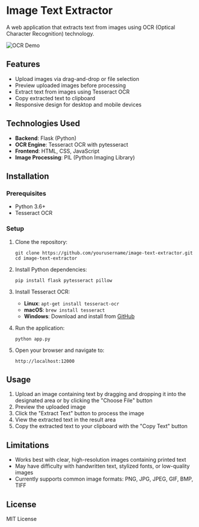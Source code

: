 # Image Text Extractor

A web application that extracts text from images using OCR (Optical Character Recognition) technology.

![OCR Demo](https://example.com/ocr-demo.gif)

## Features

- Upload images via drag-and-drop or file selection
- Preview uploaded images before processing
- Extract text from images using Tesseract OCR
- Copy extracted text to clipboard
- Responsive design for desktop and mobile devices

## Technologies Used

- **Backend**: Flask (Python)
- **OCR Engine**: Tesseract OCR with pytesseract
- **Frontend**: HTML, CSS, JavaScript
- **Image Processing**: PIL (Python Imaging Library)

## Installation

### Prerequisites

- Python 3.6+
- Tesseract OCR

### Setup

1. Clone the repository:
   ```
   git clone https://github.com/yourusername/image-text-extractor.git
   cd image-text-extractor
   ```

2. Install Python dependencies:
   ```
   pip install flask pytesseract pillow
   ```

3. Install Tesseract OCR:
   - **Linux**: `apt-get install tesseract-ocr`
   - **macOS**: `brew install tesseract`
   - **Windows**: Download and install from [GitHub](https://github.com/UB-Mannheim/tesseract/wiki)

4. Run the application:
   ```
   python app.py
   ```

5. Open your browser and navigate to:
   ```
   http://localhost:12000
   ```

## Usage

1. Upload an image containing text by dragging and dropping it into the designated area or by clicking the "Choose File" button
2. Preview the uploaded image
3. Click the "Extract Text" button to process the image
4. View the extracted text in the result area
5. Copy the extracted text to your clipboard with the "Copy Text" button

## Limitations

- Works best with clear, high-resolution images containing printed text
- May have difficulty with handwritten text, stylized fonts, or low-quality images
- Currently supports common image formats: PNG, JPG, JPEG, GIF, BMP, TIFF

## License

MIT License